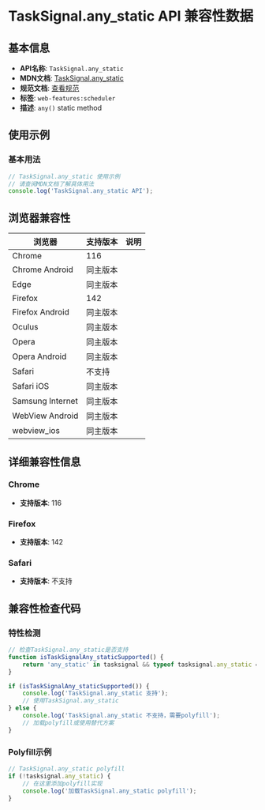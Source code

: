 # TaskSignal.any_static API 兼容性数据

## 基本信息

- **API名称**: `TaskSignal.any_static`
- **MDN文档**: [TaskSignal.any_static](https://developer.mozilla.org/docs/Web/API/TaskSignal/any_static)
- **规范文档**: [查看规范](https://wicg.github.io/scheduling-apis/#dom-tasksignal-any)
- **标签**: `web-features:scheduler`
- **描述**: `any()` static method

## 使用示例

### 基本用法

```javascript
// TaskSignal.any_static 使用示例
// 请查阅MDN文档了解具体用法
console.log('TaskSignal.any_static API');
```

## 浏览器兼容性

| 浏览器 | 支持版本 | 说明 |
|--------|----------|------|
| Chrome | 116 |  |
| Chrome Android | 同主版本 |  |
| Edge | 同主版本 |  |
| Firefox | 142 |  |
| Firefox Android | 同主版本 |  |
| Oculus | 同主版本 |  |
| Opera | 同主版本 |  |
| Opera Android | 同主版本 |  |
| Safari | 不支持 |  |
| Safari iOS | 同主版本 |  |
| Samsung Internet | 同主版本 |  |
| WebView Android | 同主版本 |  |
| webview_ios | 同主版本 |  |

## 详细兼容性信息

### Chrome

- **支持版本**: 116

### Firefox

- **支持版本**: 142

### Safari

- **支持版本**: 不支持

## 兼容性检查代码

### 特性检测

```javascript
// 检查TaskSignal.any_static是否支持
function isTaskSignalAny_staticSupported() {
    return 'any_static' in tasksignal && typeof tasksignal.any_static === 'function';
}

if (isTaskSignalAny_staticSupported()) {
    console.log('TaskSignal.any_static 支持');
    // 使用TaskSignal.any_static
} else {
    console.log('TaskSignal.any_static 不支持，需要polyfill');
    // 加载polyfill或使用替代方案
}
```

### Polyfill示例

```javascript
// TaskSignal.any_static polyfill
if (!tasksignal.any_static) {
    // 在这里添加polyfill实现
    console.log('加载TaskSignal.any_static polyfill');
}
```

